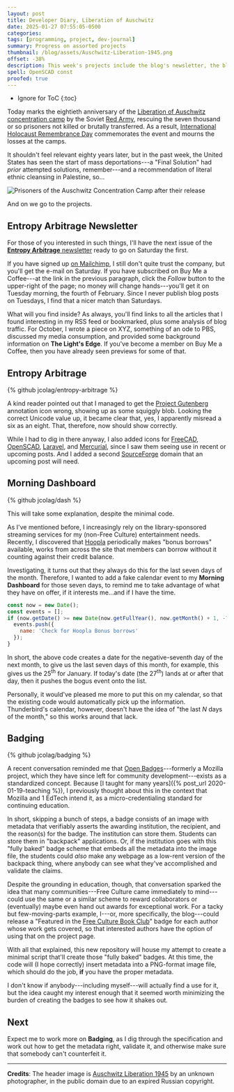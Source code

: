```yaml
---
layout: post
title: Developer Diary, Liberation of Auschwitz
date: 2025-01-27 07:55:05-0500
categories:
tags: [programming, project, dev-journal]
summary: Progress on assorted projects
thumbnail: /blog/assets/Auschwitz-Liberation-1945.png
offset: -38%
description: This week's projects include the blog's newsletter, the blog's code, my morning dashboard, and Open Badges.
spell: OpenSCAD const
proofed: true
---
```


* Ignore for ToC
{:toc}

Today marks the eightieth anniversary of the [Liberation of Auschwitz concentration camp](https://en.wikipedia.org/wiki/Liberation_of_Auschwitz_concentration_camp) by the Soviet [Red Army](https://en.wikipedia.org/wiki/Red_Army), rescuing the seven thousand or so prisoners not killed or brutally transferred.  As a result, [International Holocaust Remembrance Day](https://en.wikipedia.org/wiki/International_Holocaust_Remembrance_Day) commemorates the event and mourns the losses at the camps.

It shouldn't feel relevant eighty years later, but in the past week, the United States has seen the start of mass deportations---a "Final Solution" had *prior* attempted solutions, remember---and a recommendation of literal ethnic cleansing in Palestine, so...

![Prisoners of the Auschwitz Concentration Camp after their release](/blog/assets/Auschwitz-Liberation-1945.png "I can't help liking the fellow in front, the only person who seems to realize that somebody set up a camera because of the symbolic importance of the event")

And on we go to the projects.

## Entropy Arbitrage Newsletter

For those of you interested in such things, I'll have the next issue of the [**Entropy Arbitrage** newsletter](https://www.buymeacoffee.com/jcolag) ready to go on Saturday the first.

If you have signed up [on Mailchimp](https://entropy-arbitrage.mailchimpsites.com/), I still don't quite trust the company, but you'll get the e-mail on Saturday.  If you have subscribed on Buy Me a Coffee---at the link in the previous paragraph, click the *Follow* button to the upper-right of the page; no money will change hands---you'll get it on Tuesday morning, the fourth of February.  Since I never publish blog posts on Tuesdays, I find that a nicer match than Saturdays.

What will you find inside?  As always, you'll find links to all the articles that I found interesting in my RSS feed or bookmarked, plus some analysis of blog traffic.  For October, I wrote a piece on XYZ, something of an ode to PBS, discussed my media consumption, and provided some background information on **The Light's Edge**.  If you've become a member on Buy Me a Coffee, then you have already seen previews for some of that.

## Entropy Arbitrage

{% github jcolag/entropy-arbitrage %}

A kind reader pointed out that I managed to get the [Project Gutenberg](https://www.gutenberg.org/) annotation icon wrong, showing up as some squiggly blob.  Looking the correct Unicode value up, it became clear that, yes, I apparently misread a six as an eight.  That, therefore, now should show correctly.

While I had to dig in there anyway, I also added icons for [FreeCAD](https://www.freecad.org/), [OpenSCAD](https://openscad.org/), [Laravel](https://laravel.com/), and [Mercurial](https://www.mercurial-scm.org/), since I saw them seeing use in recent or upcoming posts.  And I added a second [SourceForge](https://sourceforge.net) domain that an upcoming post will need.

## Morning Dashboard

{% github jcolag/dash %}

This will take some explanation, despite the minimal code.

As I've mentioned before, I increasingly rely on the library-sponsored streaming services for my (non-Free Culture) entertainment needs.  Recently, I discovered that [Hoopla](https://www.hoopladigital.com/) periodically makes "bonus borrows" available, works from across the site that members can borrow without it counting against their credit balance.

Investigating, it turns out that they always do this for the last seven days of the month.  Therefore, I wanted to add a fake calendar event to my **Morning Dashboard** for those seven days, to remind me to take advantage of what they have on offer, if it interests me...and if I have the time.

```JavaScript
const now = new Date();
const events = [];
if (now.getDate() >= new Date(now.getFullYear(), now.getMonth() + 1, -7).getDate()) {
  events.push({
    name: 'Check for Hoopla Bonus borrows'
  });
}
```

In short, the above code creates a date for the negative-seventh day of the next month, to give us the last seven days of this month, for example, this gives us the 25<sup>th</sup> for January.  If today's date (the 27<sup>th</sup>) lands at or after that day, then it pushes the bogus event onto the list.

Personally, it would've pleased me more to put this on my calendar, so that the existing code would automatically pick up the information.  Thunderbird's calendar, however, doesn't have the idea of "the last *N* days of the month," so this works around that lack.

## Badging

{% github jcolag/badging %}

A recent conversation reminded me that [Open Badges](https://openbadges.org/)---formerly a Mozilla project, which they have since left for community development---exists as a standardized concept.  Because [I taught for many years]({% post_url 2020-01-19-teaching %}), I previously thought about this in the context that Mozilla and 1 EdTech intend it, as a micro-credentialing standard for continuing education.

In short, skipping a bunch of steps, a badge consists of an image with metadata that verifiably asserts the awarding institution, the recipient, and the reason(s) for the badge.  The institution can store them.  Students can store them in "backpack" applications.  Or, if the institution goes with this "fully baked" badge scheme that embeds all the metadata into the image file, the students could *also* make any webpage as a low-rent version of the backpack thing, where anybody can see what they've accomplished and validate the claims.

Despite the grounding in education, though, that conversation sparked the idea that many communities---Free Culture came immediately to mind---could use the same or a similar scheme to reward collaborators or (eventually) maybe even hand out awards for exceptional work.  For a tacky but few-moving-parts example, I---or, more specifically, the blog---could release a "Featured in the [Free Culture Book Club](/blog/tag/book-club)" badge for each author whose work gets covered, so that interested authors have the option of using that on the project page.

With all that explained, this new repository will house my attempt to create a minimal script that'll create those "fully baked" badges.  At this time, the code will (I hope correctly) insert metadata into a PNG-format image file, which should do the job, **if** you have the proper metadata.

I don't know if anybody---including myself---will actually find a use for it, but the idea caught my interest enough that it seemed worth minimizing the burden of creating the badges to see how it shakes out.

## Next

Expect me to work more on **Badging**, as I dig through the specification and work out how to get the metadata right, validate it, and otherwise make sure that somebody can't counterfeit it.

* * *

**Credits**:  The header image is [Auschwitz Liberation 1945](https://en.wikipedia.org/wiki/File:Auschwitz_Liberation_1945.jpg) by an unknown photographer, in the public domain due to an expired Russian copyright.
